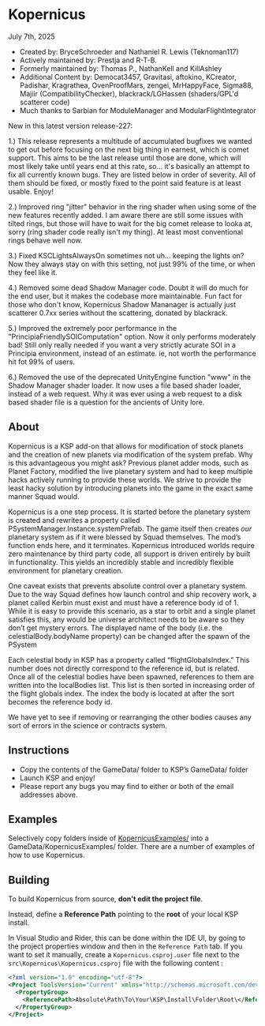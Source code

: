 Kopernicus
==============================
July 7th, 2025
* Created by: BryceSchroeder and Nathaniel R. Lewis (Teknoman117)
* Actively maintained by: Prestja and R-T-B.
* Formerly maintained by: Thomas P., NathanKell and KillAshley
* Additional Content by: Democat3457, Gravitasi, aftokino, KCreator, Padishar, Kragrathea, OvenProofMars, zengei, MrHappyFace, Sigma88, Majiir (CompatibilityChecker), blackrack/LGHassen (shaders/GPL'd scatterer code)
* Much thanks to Sarbian for ModuleManager and ModularFlightIntegrator

New in this latest version release-227:

1.) This release represents a multitude of accumulated bugfixes we wanted to get out before focusing on the next big thing in earnest, which is comet support.  This aims to be the last release until those are done, which will most likely take until years end at this rate, so...  it's basically an attempt to fix all currently known bugs.  They are listed below in order of severity.  All of them should be fixed, or mostly fixed to the point said feature is at least usable.  Enjoy!

2.) Improved ring "jitter" behavior in the ring shader when using some of the new features recently added.  I am aware there are still some issues with tilted rings, but those will have to wait for the big comet release to looka at, sorry (ring shader code really isn't my thing).  At least most conventional rings behave well now.

3.) Fixed KSCLightsAlwaysOn sometimes not uh...  keeping the lights on?  Now they always stay on with this setting, not just 99% of the time, or when they feel like it.

4.) Removed some dead Shadow Manager code.  Doubt it will do much for the end user, but it makes the codebase more maintainable. Fun fact for those who don't know, Kopernicus Shadow Mananager is actually just scatterer 0.7xx series without the scattering, donated by blackrack.

5.) Improved the extremely poor performance in the "PrincipiaFriendlySOIComputation" option.  Now it only performs moderately bad!  Still only really needed if you want a very strictly acurate SOI in a Principia environment, instead of an estimate.  ie, not worth the performance hit fot 99% of users.

6.) Removed the use of the deprecated UnityEngine function "www" in the Shadow Manager shader loader.  It now uses a file based shader loader, instead of a web request.  Why it was ever using a web request to a disk based shader file is a question for the ancients of Unity lore.

About
-----
Kopernicus is a KSP add-on that allows for modification of stock planets and the creation of new planets via modification of the system prefab.  Why is this advantageous you might ask?  Previous planet adder mods, such as Planet Factory, modified the live planetary system and had to keep multiple hacks actively running to provide these worlds.  We strive to provide the least hacky solution by introducing planets into the game in the exact same manner Squad would.  

Kopernicus is a one step process.  It is started before the planetary system is created and rewrites a property called PSystemManager.Instance.systemPrefab.  The game itself then creates *our* planetary system as if it were blessed by Squad themselves.  The mod’s function ends here, and it terminates.  Kopernicus introduced worlds require zero maintenance by third party code, all support is driven entirely by built in functionality.  This yields an incredibly stable and incredibly flexible environment for planetary creation.

One caveat exists that prevents absolute control over a planetary system.  Due to the way Squad defines how launch control and ship recovery work, a planet called Kerbin must exist and must have a reference body id of 1.  While it is easy to provide this scenario, as a star to orbit and a single planet satisfies this, any would be universe architect needs to be aware so they don’t get mystery errors. The displayed name of the body (i.e. the celestialBody.bodyName property) can be changed after the spawn of the PSystem  

Each celestial body in KSP has a property called “flightGlobalsIndex.”  This number does not directly correspond to the reference id, but is related.  Once all of the celestial bodies have been spawned, references to them are written into the localBodies list.  This list is then sorted in increasing order of the flight globals index.  The index the body is located at after the sort becomes the reference body id.

We have yet to see if removing or rearranging the other bodies causes any sort of errors in the science or contracts system.


Instructions
------------
- Copy the contents of the GameData/ folder to KSP’s GameData/ folder
- Launch KSP and enjoy!
- Please report any bugs you may find to either or both of the email addresses above.

Examples
----------
Selectively copy folders inside of [KopernicusExamples/](https://github.com/Kopernicus/KopernicusExamples/) into a GameData/KopernicusExamples/ folder.  There are a number of examples of how to use Kopernicus.

Building
----------
To build Kopernicus from source, **don't edit the project file**.

Instead, define a **Reference Path** pointing to the **root** of your local KSP install.

In Visual Studio and Rider, this can be done within the IDE UI, by going to the project properties window and then in the `Reference Path` tab.
If you want to set it manually, create a `Kopernicus.csproj.user` file next to the `src\Kopernicus\Kopernicus.csproj` file with the following content :
```xml
<?xml version="1.0" encoding="utf-8"?>
<Project ToolsVersion="Current" xmlns="http://schemas.microsoft.com/developer/msbuild/2003">
  <PropertyGroup>
    <ReferencePath>Absolute\Path\To\Your\KSP\Install\Folder\Root\</ReferencePath>
  </PropertyGroup>
</Project>
```
